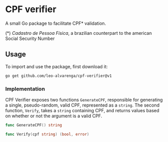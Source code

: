 # CPF verifier

A small Go package to facilitate CPF* validation.

(*) _Cadastro de Pessoa Física_, a brazilian counterpart to the american Social Security Number

## Usage
To import and use the package, first download it:
```bash
go get github.com/leo-alvarenga/cpf-verifier@v1
```

### Implementation

CPF Verifier exposes two functions `GenerateCPF`, responsible for generating a single, pseudo-random, valid CPF, represented as a `string`. The second function, `Verify`, takes a `string` containing CPF, and returns values based on whether or not the argument is a valid CPF.

```go
func GenerateCPF() string
```

```go
func Verify(cpf string) (bool, error)
```